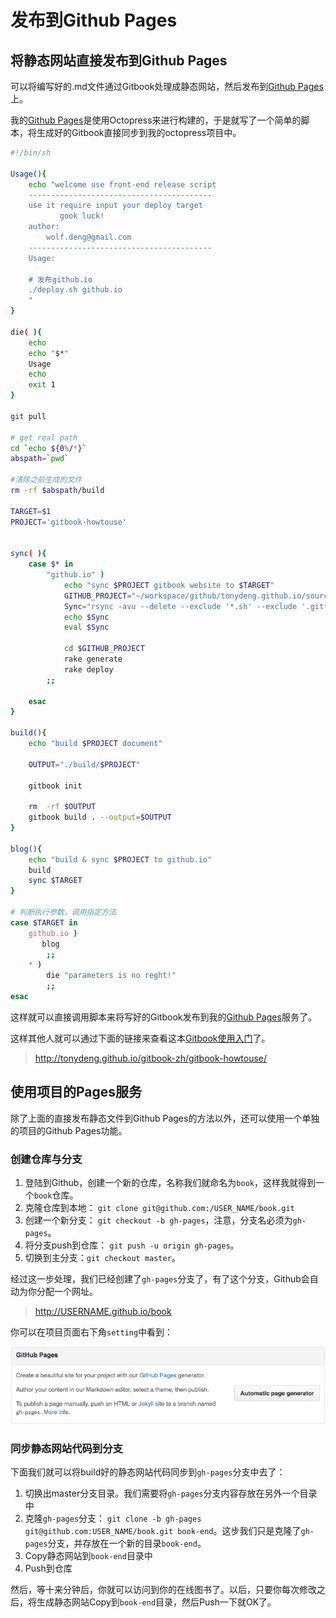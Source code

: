 # 发布到Github Pages

## 将静态网站直接发布到Github Pages

可以将编写好的.md文件通过Gitbook处理成静态网站，然后发布到[Github Pages](https://pages.github.com/)上。

我的[Github Pages](http://tonydeng.github.io)是使用Octopress来进行构建的，于是就写了一个简单的脚本，将生成好的Gitbook直接同步到我的octopress项目中。

```bash
#!/bin/sh

Usage(){
    echo "welcome use front-end release script
    -----------------------------------------
    use it require input your deploy target
           gook luck!
    author:
        wolf.deng@gmail.com
    -----------------------------------------
    Usage:

    # 发布github.io
    ./deploy.sh github.io
    "
}

die( ){
    echo
    echo "$*"
    Usage
    echo
    exit 1
}

git pull

# get real path
cd `echo ${0%/*}`
abspath=`pwd`

#清除之前生成的文件
rm -rf $abspath/build

TARGET=$1
PROJECT='gitbook-howtouse'


sync( ){
    case $* in
        "github.io" )
            echo "sync $PROJECT gitbook website to $TARGET"
            GITHUB_PROJECT="~/workspace/github/tonydeng.github.io/source/gitbook-zh"
            Sync="rsync -avu --delete --exclude '*.sh' --exclude '.git*' --exclude '.DS_Store' $abspath/build/$PROJECT $GITHUB_PROJECT"
            echo $Sync
            eval $Sync

            cd $GITHUB_PROJECT
            rake generate
            rake deploy
        ;;

    esac
}

build(){
    echo "build $PROJECT document"

    OUTPUT="./build/$PROJECT"

    gitbook init

    rm  -rf $OUTPUT
    gitbook build . --output=$OUTPUT
}

blog(){
    echo "build & sync $PROJECT to github.io"
    build
    sync $TARGET
}

# 判断执行参数，调用指定方法
case $TARGET in
    github.io )
       blog
        ;;
    * )
        die "parameters is no reght!"
        ;;
esac
```

这样就可以直接调用脚本来将写好的Gitbook发布到我的[Github Pages](http://tonydeng.github.io)服务了。

这样其他人就可以通过下面的链接来查看这本[Gitbook使用入门](http://tonydeng.github.io/gitbook-zh/gitbook-howtouse/)了。

> http://tonydeng.github.io/gitbook-zh/gitbook-howtouse/

## 使用项目的Pages服务

除了上面的直接发布静态文件到Github Pages的方法以外，还可以使用一个单独的项目的Github Pages功能。

### 创建仓库与分支

1. 登陆到Github，创建一个新的仓库，名称我们就命名为```book```，这样我就得到一个```book```仓库。
2. 克隆仓库到本地： ```git clone git@github.com:/USER_NAME/book.git```
3. 创建一个新分支： ```git checkout -b gh-pages```，注意，分支名必须为```gh-pages```。
4. 将分支push到仓库： ```git push -u origin gh-pages```。
5. 切换到主分支：```git checkout master```。

经过这一步处理，我们已经创建了```gh-pages```分支了，有了这个分支，Github会自动为你分配一个网址。

> http://USERNAME.github.io/book

你可以在项目页面右下角```setting```中看到：

![Github Pages](../imgs/gh-pages-setting.png)

### 同步静态网站代码到分支

下面我们就可以将build好的静态网站代码同步到```gh-pages```分支中去了：

1. 切换出master分支目录。我们需要将```gh-pages```分支内容存放在另外一个目录中
2. 克隆```gh-pages```分支： ```git clone -b gh-pages git@github.com:USER_NAME/book.git book-end```。这步我们只是克隆了```gh-pages```分支，并存放在一个新的目录```book-end```。
3. Copy静态网站到```book-end```目录中
4. Push到仓库

然后，等十来分钟后，你就可以访问到你的在线图书了。以后，只要你每次修改之后，将生成静态网站Copy到```book-end```目录，然后Push一下就OK了。

